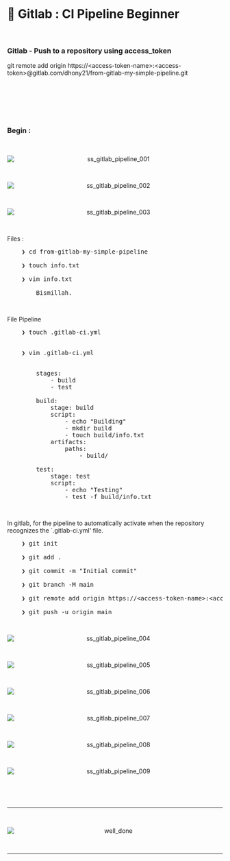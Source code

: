 # &#x1F6A9; Gitlab : CI Pipeline Beginner

&nbsp;

### Gitlab - Push to a repository using access_token 
git remote add origin https://&lt;access-token-name&gt;:&lt;access-token&gt;@gitlab.com/dhony21/from-gitlab-my-simple-pipeline.git

&nbsp;

&nbsp;

&nbsp;

### Begin :

&nbsp;

<div align="center">
    <img src="./gambar-petunjuk/ss_gitlab_pipeline_001.png" alt="ss_gitlab_pipeline_001" style="display: block; margin: 0 auto;">
</div> 

&nbsp;

<div align="center">
    <img src="./gambar-petunjuk/ss_gitlab_pipeline_002.png" alt="ss_gitlab_pipeline_002" style="display: block; margin: 0 auto;">
</div> 

&nbsp;

<div align="center">
    <img src="./gambar-petunjuk/ss_gitlab_pipeline_003.png" alt="ss_gitlab_pipeline_003" style="display: block; margin: 0 auto;">
</div> 

&nbsp;

Files : 
<pre>
    ❯ cd from-gitlab-my-simple-pipeline

    ❯ touch info.txt

    ❯ vim info.txt

        Bismillah.
</pre>

&nbsp;

File Pipeline
<pre>
    ❯ touch .gitlab-ci.yml


    ❯ vim .gitlab-ci.yml


        stages:
            - build
            - test
        
        build:
            stage: build
            script:
                - echo "Building"
                - mkdir build
                - touch build/info.txt
            artifacts:
                paths:
                    - build/
            
        test:
            stage: test
            script:
                - echo "Testing"
                - test -f build/info.txt    
</pre>

&nbsp;

In gitlab, for the pipeline to automatically activate when the repository recognizes the `.gitlab-ci.yml' file.
<pre>
    ❯ git init

    ❯ git add .

    ❯ git commit -m "Initial commit"

    ❯ git branch -M main

    ❯ git remote add origin https://&lt;access-token-name&gt;:&lt;access-token&gt;@gitlab.com/dhony21/from-gitlab-my-simple-pipeline.git

    ❯ git push -u origin main
</pre>

&nbsp;

<div align="center">
    <img src="./gambar-petunjuk/ss_gitlab_pipeline_004.png" alt="ss_gitlab_pipeline_004" style="display: block; margin: 0 auto;">
</div> 

&nbsp;

<div align="center">
    <img src="./gambar-petunjuk/ss_gitlab_pipeline_005.png" alt="ss_gitlab_pipeline_005" style="display: block; margin: 0 auto;">
</div> 

&nbsp;

<div align="center">
    <img src="./gambar-petunjuk/ss_gitlab_pipeline_006.png" alt="ss_gitlab_pipeline_006" style="display: block; margin: 0 auto;">
</div> 

&nbsp;

<div align="center">
    <img src="./gambar-petunjuk/ss_gitlab_pipeline_007.png" alt="ss_gitlab_pipeline_007" style="display: block; margin: 0 auto;">
</div> 

&nbsp;

<div align="center">
    <img src="./gambar-petunjuk/ss_gitlab_pipeline_008.png" alt="ss_gitlab_pipeline_008" style="display: block; margin: 0 auto;">
</div> 

&nbsp;

<div align="center">
    <img src="./gambar-petunjuk/ss_gitlab_pipeline_009.png" alt="ss_gitlab_pipeline_009" style="display: block; margin: 0 auto;">
</div> 

&nbsp;

&nbsp;

---

&nbsp;

<div align="center">
    <img src="./gambar-petunjuk/well_done.png" alt="well_done" style="display: block; margin: 0 auto;">
</div> 

&nbsp;

---

&nbsp;

&nbsp;

&nbsp;